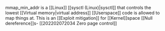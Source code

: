 mmap_min_addr is a [[Linux]] [[sysctl (Linux)|sysctl]] that controls the lowest [[Virtual memory|virtual address]] [[Userspace]] code is allowed to map things at. This is an [[Exploit mitigation]] for [[Kernel]]space [[Null dereference]]s- [[202202072034 Zero page control]]

